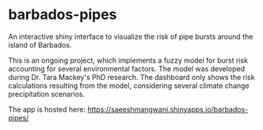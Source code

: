 # barbados-pipes

An interactive shiny interface to visualize the risk of pipe bursts around the island of Barbados.

This is an ongoing project, which implements a fuzzy model for burst risk accounting for several environmental factors. The model was developed during Dr. Tara Mackey's PhD research. The dashboard only shows the risk calculations resulting from the model, considering several climate change precipitation scenarios.

The app is hosted here: https://saeeshmangwani.shinyapps.io/barbados-pipes/
